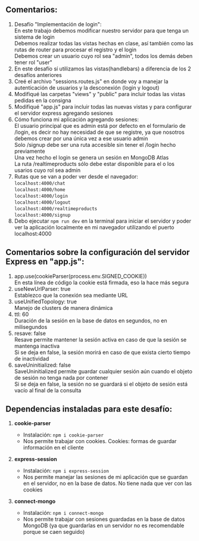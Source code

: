 ## Comentarios:

1. Desafío "Implementación de login": <br>
    En este trabajo debemos modificar nuestro servidor para que tenga un sistema de login <br>
    Debemos realizar todas las vistas hechas en clase, así también como las rutas de router para procesar el registro y el login <br>
    Debemos crear un usuario cuyo rol sea "admin", todos los demás deben tener rol "user" 
2. En este desafío sí utilizamos las vistas(handlebars) a diferencia de los 2 desafíos anteriores
3. Creé el archivo "sessions.routes.js" en donde voy a manejar la autenticación de usuarios y la desconexión (login y logout)
4. Modifiqué las carpetas "views" y "public" para incluir todas las vistas pedidas en la consigna
5. Modifiqué "app.js" para incluir todas las nuevas vistas y para configurar el servidor express agregando sesiones
6. Cómo funciona mi aplicación agregando sesiones: <br>
    El usuario principal que es admin está por defecto en el formulario de /login, es decir no hay necesidad de que se registre, ya que nosotros debemos crear por una única vez a ese usuario admin <br>
    Solo /signup debe ser una ruta accesible sin tener el /login hecho previamente <br>
    Una vez hecho el login se genera un sesión en MongoDB Atlas <br>
    La ruta /realtimeproducts sólo debe estar disponible para el o los usarios cuyo rol sea admin 
7. Rutas que se van a poder ver desde el navegador: <br>
    `localhost:4000/chat` <br>
    `localhost:4000/home` <br>
    `localhost:4000/login` <br>
    `localhost:4000/logout` <br>
    `localhost:4000/realtimeproducts` <br>
    `localhost:4000/signup` <br>
8. Debo ejecutar `npm run dev` en la terminal para iniciar el servidor y poder ver la aplicación localmente en mi navegador utilizando el puerto localhost:4000



## Comentarios sobre la configuración del servidor Express en "app.js":

1. app.use(cookieParser(process.env.SIGNED_COOKIE)) <br>
    En esta línea de código la cookie está firmada, eso la hace más segura
2. useNewUrlParser: true <br>
    Establezco que la conexión sea mediante URL
3. useUnifiedTopology: true <br>
    Manejo de clusters de manera dinámica
4. ttl: 60 <br>
    Duración de la sesión en la base de datos en segundos, no en milisegundos
5. resave: false <br>
    Resave permite mantener la sesión activa en caso de que la sesión se mantenga inactiva <br>
    Si se deja en false, la sesión morirá en caso de que exista cierto tiempo de inactividad
6. saveUninitialized: false <br>
    SaveUninitialized permite guardar cualquier sesión aún cuando el objeto de sesión no tenga nada por contener <br>
    Si se deja en false, la sesión no se guardará si el objeto de sesión está vacío al final de la consulta



## Dependencias instaladas para este desafío:

1. **cookie-parser**

    - Instalación: `npm i cookie-parser`
    - Nos permite trabajar con cookies. Cookies: formas de guardar información en el cliente


2. **express-session**

    - Instalación: `npm i express-session`
    - Nos permite manejar las sesiones de mi aplicación que se guardan en el servidor, no en la base de datos. No tiene nada que ver con las cookies

3. **connect-mongo**

    - Instalación: `npm i connect-mongo`
    - Nos permite trabajar con sesiones guardadas en la base de datos MongoDB (ya que guardarlas en un servidor no es recomendable porque se caen seguido)
